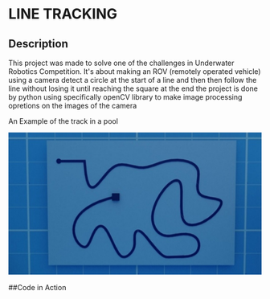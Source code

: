 # LINE TRACKING

## Description
This project was made to solve one of the challenges in Underwater Robotics Competition.
It's about making an ROV (remotely operated vehicle) using a camera detect a circle at the start of a line and then then follow the line without losing it until reaching the square at the end
the project is done by python using specifically openCV library to make image processing opretions on the images of the camera

An Example of the track in a pool

![An Example of the track in a pool](https://github.com/AbuAlHagag/ROV-line-track/blob/master/referance.jpg)

##Code in Action
